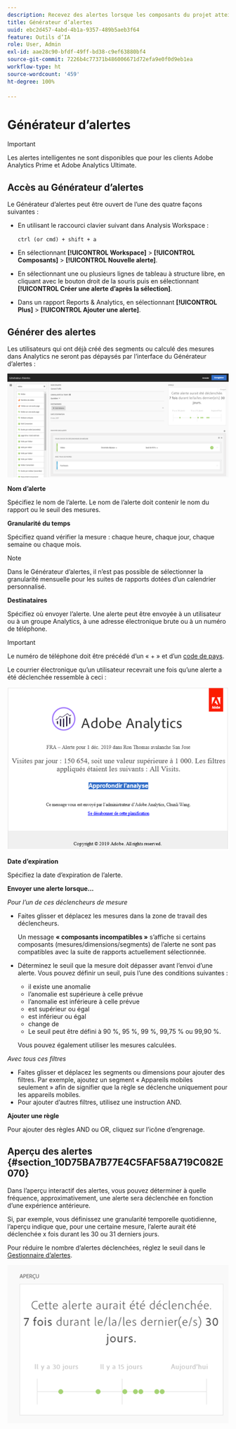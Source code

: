 ```yaml
---
description: Recevez des alertes lorsque les composants du projet atteignent certains seuils.
title: Générateur d’alertes
uuid: ebc2d457-4abd-4b1a-9357-489b5aeb3f64
feature: Outils d’IA
role: User, Admin
exl-id: aae28c90-bfdf-49ff-bd38-c9ef63880bf4
source-git-commit: 7226b4c77371b486006671d72efa9e0f0d9eb1ea
workflow-type: ht
source-wordcount: '459'
ht-degree: 100%

---
```


# Générateur d’alertes

>[!IMPORTANT]
>
>Les alertes intelligentes ne sont disponibles que pour les clients Adobe Analytics Prime et Adobe Analytics Ultimate.

## Accès au Générateur d’alertes

Le Générateur d’alertes peut être ouvert de l’une des quatre façons suivantes :

* En utilisant le raccourci clavier suivant dans Analysis Workspace :

   `ctrl (or cmd) + shift + a`
* En sélectionnant **[!UICONTROL Workspace]** > **[!UICONTROL Composants]** > **[!UICONTROL Nouvelle alerte]**.
* En sélectionnant une ou plusieurs lignes de tableau à structure libre, en cliquant avec le bouton droit de la souris puis en sélectionnant **[!UICONTROL Créer une alerte d’après la sélection]**.
* Dans un rapport Reports &amp; Analytics, en sélectionnant **[!UICONTROL Plus]** > **[!UICONTROL Ajouter une alerte]**.

## Générer des alertes

Les utilisateurs qui ont déjà créé des segments ou calculé des mesures dans Analytics ne seront pas dépaysés par l’interface du Générateur d’alertes :

![](assets/alert_builder.png)

<!--Meike, I edited this table for validation -->

**Nom d’alerte**

Spécifiez le nom de l’alerte. Le nom de l’alerte doit contenir le nom du rapport ou le seuil des mesures.

**Granularité du temps**

Spécifiez quand vérifier la mesure : chaque heure, chaque jour, chaque semaine ou chaque mois.

>[!NOTE]
>
>Dans le Générateur d’alertes, il n’est pas possible de sélectionner la granularité mensuelle pour les suites de rapports dotées d’un calendrier personnalisé.

**Destinataires**

Spécifiez où envoyer l’alerte. Une alerte peut être envoyée à un utilisateur ou à un groupe Analytics, à une adresse électronique brute ou à un numéro de téléphone.

>[!IMPORTANT]
>
>Le numéro de téléphone doit être précédé d’un « + » et d’un [code de pays](https://countrycode.org/).

Le courrier électronique qu’un utilisateur recevrait une fois qu’une alerte a été déclenchée ressemble à ceci :

![](assets/alerts-email.PNG)

**Date d’expiration**

Spécifiez la date d’expiration de l’alerte.

**Envoyer une alerte lorsque...**

*Pour l’un de ces déclencheurs de mesure*

* Faites glisser et déplacez les mesures dans la zone de travail des déclencheurs.

   Un message **« composants incompatibles »** s’affiche si certains composants (mesures/dimensions/segments) de l’alerte ne sont pas compatibles avec la suite de rapports actuellement sélectionnée.
* Déterminez le seuil que la mesure doit dépasser avant l’envoi d’une alerte. Vous pouvez définir un seuil, puis l’une des conditions suivantes :

   * il existe une anomalie
   * l’anomalie est supérieure à celle prévue
   * l’anomalie est inférieure à celle prévue
   * est supérieur ou égal
   * est inférieur ou égal
   * change de
   * Le seuil peut être défini à 90 %, 95 %, 99 %, 99,75 % ou 99,90 %.

   Vous pouvez également utiliser les mesures calculées.

*Avec tous ces filtres*

* Faites glisser et déplacez les segments ou dimensions pour ajouter des filtres. Par exemple, ajoutez un segment « Appareils mobiles seulement » afin de signifier que la règle se déclenche uniquement pour les appareils mobiles.
* Pour ajouter d’autres filtres, utilisez une instruction AND.

**Ajouter une règle**

Pour ajouter des règles AND ou OR, cliquez sur l’icône d’engrenage.

## Aperçu des alertes {#section_10D75BA7B77E4C5FAF58A719C082E070}

Dans l’aperçu interactif des alertes, vous pouvez déterminer à quelle fréquence, approximativement, une alerte sera déclenchée en fonction d’une expérience antérieure.

Si, par exemple, vous définissez une granularité temporelle quotidienne, l’aperçu indique que, pour une certaine mesure, l’alerte aurait été déclenchée x fois durant les 30 ou 31 derniers jours.

Pour réduire le nombre d’alertes déclenchées, réglez le seuil dans le [Gestionnaire d’alertes](/help/components/c-alerts/alert-manager.md).

![](assets/alert_preview.png)
